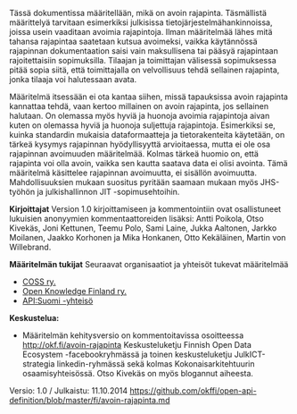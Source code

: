 Tässä dokumentissa määritellään, mikä on avoin rajapinta. Täsmällistä määrittelyä tarvitaan esimerkiksi julkisissa tietojärjestelmähankinnoissa, joissa usein vaaditaan avoimia rajapintoja. Ilman määritelmää lähes mitä tahansa rajapintaa saatetaan kutsua avoimeksi, vaikka käytännössä rajapinnan dokumentaation saisi vain maksullisena tai pääsyä rajapintaan rajoitettaisiin sopimuksilla. Tilaajan ja toimittajan välisessä sopimuksessa pitää sopia siitä, että toimittajalla on velvollisuus tehdä sellainen rajapinta, jonka tilaaja voi halutessaan avata.

Määritelmä itsessään ei ota kantaa siihen, missä tapauksissa avoin rajapinta kannattaa tehdä, vaan kertoo millainen on avoin rajapinta, jos sellainen halutaan. On olemassa myös hyviä ja huonoja avoimia rajapintoja aivan kuten on olemassa hyviä ja huonoja suljettuja rajapintoja. Esimerkiksi se, kuinka standardin mukaisia dataformaatteja ja tietorakenteita käytetään, on tärkeä kysymys rajapinnan hyödyllisyyttä arvioitaessa, mutta ei ole osa rajapinnan avoimuuden määritelmää. Kolmas tärkeä huomio on, että rajapinta voi olla avoin, vaikka sen kautta saatava data ei olisi avointa. Tämä määritelmä käsittelee rajapinnan avoimuutta, ei sisällön avoimuutta.
Mahdollisuuksien mukaan suositus pyritään saamaan mukaan myös JHS-työhön ja julkishallinnon JIT -sopimusehtoihin.

**Kirjoittajat**
Version 1.0 kirjoittamiseen ja kommentointiin ovat osallistuneet lukuisien anonyymien kommentaattoreiden lisäksi: Antti Poikola, Otso Kivekäs, Joni Kettunen, Teemu Polo, Sami Laine, Jukka Aaltonen, Jarkko Moilanen, Jaakko Korhonen ja Mika Honkanen, Otto Kekäläinen, Martin von Willebrand.

**Määritelmän tukijat**
Seuraavat organisaatiot ja yhteisöt tukevat määritelmää

- [COSS ry.](http://coss.fi/)
- [Open Knowledge Finland ry.](http://fi.okfn.org/)
- [API:Suomi -yhteisö](http://apisuomi.fi/)

**Keskustelua:**
- Määritelmän kehitysversio on kommentoitavissa osoitteessa http://okf.fi/avoin-rajapinta
Keskusteluketju Finnish Open Data Ecosystem -facebookryhmässä ja toinen keskusteluketju JulkICT-strategia linkedin-ryhmässä sekä kolmas Kokonaisarkitehtuurin osaamisyhteisössä. Otso Kivekäs on myös blogannut aiheesta.


Versio: 1.0 / Julkaistu: 11.10.2014
https://github.com/okffi/open-api-definition/blob/master/fi/avoin-rajapinta.md



